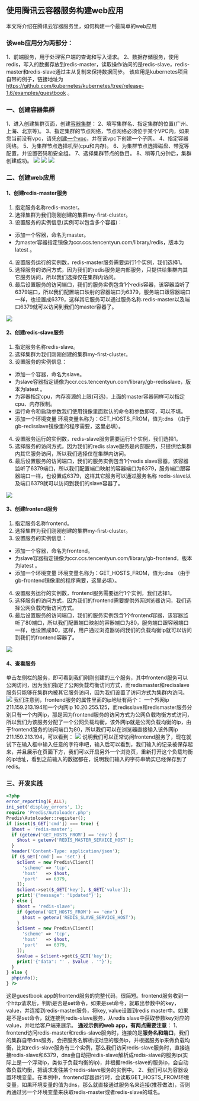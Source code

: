 ## 使用腾讯云容器服务构建web应用


本文将介绍在腾讯云容器服务里，如何构建一个最简单的web应用

### 该web应用分为两部分：

1、前端服务，用于处理客户端的查询和写入请求。
2、数据存储服务，使用redis，写入的数据存放到redis-master，读取操作访问的是redis-slave，redis-master和redis-slave通过主从复制来保持数据同步。
该应用是kubernetes项目自带的例子，链接地址为 https://github.com/kubernetes/kubernetes/tree/release-1.6/examples/guestbook 。

### 一、创建容器集群

1、进入创建集群页面，创建[容器集群](https://console.cloud.tencent.com/ccs/cluster)：
2、填写集群名、指定集群的位置(广州、上海、北京等)。
3、指定集群的节点网络，节点网络必须位于某个VPC内，如果您当前没有vpc，请先[创建一个vpc](https://console.cloud.tencent.com/vpc)，并在该vpc下创建一个子网。
4、指定容器网络。
5、为集群节点选择机型(cpu和内存)。
6、为集群节点选择磁盘、带宽等配置，并设置密码和安全组。
7、选择集群节点的数目。
8、稍等几分钟后，集群创建成功。
![](https://mc.qcloudimg.com/static/img/bb4d18120964f61680f504f295418db1/image.png)
![](https://mc.qcloudimg.com/static/img/f5b0e1faaa7458ea145df50e2d387c3f/image.png)
![](https://mc.qcloudimg.com/static/img/503003ab0d98eb9acf0109ee5b10a00e/image.png)

### 二、创建web应用

#### 1、创建redis-master服务

1. 指定服务名称redis-master。
2. 选择集群为我们刚刚创建的集群my-first-cluster。
3. 设置服务的实例信息(实例可以包含多个容器)：
  - 添加一个容器，命名为master。
  - 为master容器指定镜像为ccr.ccs.tencentyun.com/library/redis，版本为latest 。
4. 设置服务运行的实例数，redis-master服务需要运行1个实例，我们选择1。
5. 选择服务的访问方式，因为我们的redis服务是内部服务，只提供给集群内其它服务访问，所以我们选择仅在集群内访问。
6. 最后设置服务的访问端口，我们的服务实例包含1个redis容器，该容器监听了6379端口，所以我们配置端口映射的容器端口为6379，服务端口跟容器端口一样，也设置成6379，这样其它服务可以通过服务名称 redis-master以及端口6379就可以访问到我们的master容器了。

![](https://mc.qcloudimg.com/static/img/0205c172fdcc02921087024c0dfda6fa/image.png)


#### 2、创建redis-slave服务

1. 指定服务名称redis-slave。
2. 选择集群为我们刚刚创建的集群my-first-cluster。
3. 设置服务的实例信息：
  - 添加一个容器，命名为slave。
  - 为slave容器指定镜像为ccr.ccs.tencentyun.com/library/gb-redisslave，版本为latest 。
  - 为容器指定cpu，内存资源的上限(可选)，上面的master容器同样可以指定cpu、内存限制。
  - 运行命令和启动参数我们使用镜像里面默认的命令和参数即可，可以不填。
  - 添加一个环境变量 环境变量名称为：GET_HOSTS_FROM，值为:dns （由于gb-redisslave镜像里的程序需要，这里必填）。
4. 设置服务运行的实例数，redis-slave服务需要运行1个实例，我们选择1。
5. 选择服务的访问方式，因为我们的redis slave服务是内部服务，只提供给集群内其它服务访问，所以我们选择仅在集群内访问。
6. 最后设置服务的访问端口，我们的服务实例包含1个redis slave容器，该容器监听了6379端口，所以我们配置端口映射的容器端口为6379，服务端口跟容器端口一样，也设置成6379，这样其它服务可以通过服务名称 redis-slave以及端口6379就可以访问到我们的slave容器了。

![](https://mc.qcloudimg.com/static/img/c289316bdb27dbf837cd3cba9de3b9da/image.png)


#### 3、创建frontend服务

1. 指定服务名称frontend。
2. 选择集群为我们刚刚创建的集群my-first-cluster。
3. 设置服务的实例信息：
  - 添加一个容器，命名为frontend。
  - 为slave容器指定镜像为ccr.ccs.tencentyun.com/library/gb-frontend，版本为latest 。
  - 添加一个环境变量 环境变量名称为：GET_HOSTS_FROM，值为:dns （由于gb-frontend镜像里的程序需要，这里必填）。
4. 设置服务运行的实例数，frontend服务需要运行1个实例，我们选择1。
5. 选择服务的访问方式，因为我们的frontend需要提供外网浏览器访问，我们选择公网负载均衡访问方式。
6. 最后设置服务的访问端口，我们的服务实例包含1个frontend容器，该容器监听了80端口，所以我们配置端口映射的容器端口为80，服务端口跟容器端口一样，也设置成80，这样，用户通过浏览器访问我们的负载均衡ip就可以访问到我们的frontend容器了。

![](https://mc.qcloudimg.com/static/img/fc06f28b107cae9aed975fddc71bf270/image.png)

#### 4、查看服务

单击左侧栏的服务，即可看到我们刚刚创建的三个服务，其中frontend服务可以公网访问，因为我们指定了公网负载均衡访问方式，而redismaster和redisslave服务只能够在集群内被其它服务访问，因为我们设置了访问方式为集群内访问。
![](https://mc.qcloudimg.com/static/img/f6f97b051b982a79f48972151c2cb9e8/image.png)
我们注意到，frontend服务的属性里面的ip地址有两个： 一个外网ip 211.159.213.194和一个内网ip 10.20.255.125，而redisslave和redismaster服务分别只有一个内网ip，那是因为frontend服务的访问方式为公网负载均衡方式访问，所以我们为该服务分配了一个公网负载均衡，该外网ip就是公网负载均衡的ip，由于frontend服务的访问端口为80，所以我们可以在浏览器直接输入该外网ip 211.159.213.194，可以看到：
![](https://mc.qcloudimg.com/static/img/1d2bee6cf0a05db0e12d409cc83995b7/image.png)
说明我们可以正常访问frontend服务了，现在就试下在输入框中输入任意的字符串吧，输入后可以看到，我们输入的记录被保存起来，并且展示在页面下方，我们可以开启另外一个浏览页，重新打开这个负载均衡的ip地址，看到之前输入的数据都在，说明我们输入的字符串确实已经保存到了redis。

### 三、开发实践

```php
<?php
error_reporting(E_ALL);
ini_set('display_errors', 1);
require 'Predis/Autoloader.php';
Predis\Autoloader::register();
if (isset($_GET['cmd']) === true) {
  $host = 'redis-master';
  if (getenv('GET_HOSTS_FROM') == 'env') {
    $host = getenv('REDIS_MASTER_SERVICE_HOST');
  }
  header('Content-Type: application/json');
  if ($_GET['cmd'] == 'set') {
    $client = new Predis\Client([
      'scheme' => 'tcp',
      'host'   => $host,
      'port'   => 6379,
    ]);
    $client->set($_GET['key'], $_GET['value']);
    print('{"message": "Updated"}');
  } else {
    $host = 'redis-slave';
    if (getenv('GET_HOSTS_FROM') == 'env') {
      $host = getenv('REDIS_SLAVE_SERVICE_HOST');
    }
    $client = new Predis\Client([
      'scheme' => 'tcp',
      'host'   => $host,
      'port'   => 6379,
    ]);
    $value = $client->get($_GET['key']);
    print('{"data": "' . $value . '"}');
  }
} else {
  phpinfo();
} ?>

```
这是guestbook app的frontend服务的完整代码，很简短。frontend服务收到一个http请求后，判断是否是set命令，如果是set命令，就取出参数中的key，value，并连接到redis-master服务，将key, value设置到redis master中。如果是不是set命令，就连接到redis-slave服务，从redis slave中获取参数key对应的value，并吐给客户端来展示。
**通过示例的web app，有两点需要注意**：
1、frontend访问redis-master和redis-slave服务时，连接的是**服务名和端口**，我们的集群自带dns服务，会把服务名解析成对应的服务ip，并根据服务ip来做负载均衡，比如redis-slave服务有三个实例，那么我们访问redis-slave服务时，直接连接redis-slave和6379，dns会自动把redis-slave解析成redis-slave的服务ip(实际上是一个浮动ip，类似于负载均衡的ip)，并根据redis-slave的服务ip，会自动做负载均衡，把请求发往某个redis-slave服务的实例中。
2、我们可以为容器设置环境变量。在本例中，frontend容器运行时，会读取GET_HOSTS_FROM环境变量，如果环境变量的值为dns，那么就直接通过服务名来连接(推荐做法)，否则再通过另一个环境变量来获取redis-master或者redis-slave的域名。
